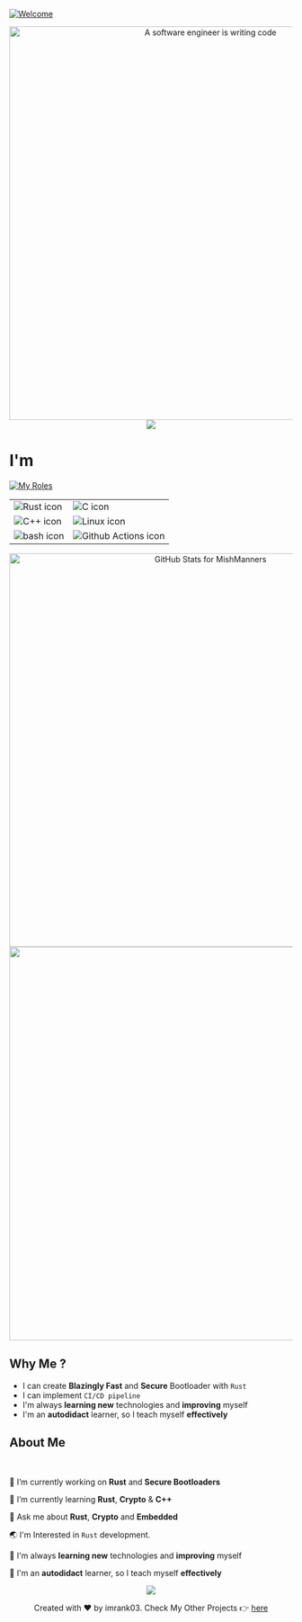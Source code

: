 [![Welcome](https://readme-typing-svg.herokuapp.com?font=Roboto&size=26&color=008080&center=true&vCenter=true&lines=Hello%2C+I'm+Imran+K;Welcome+To+My+Github+Profile)]()

<!-- Hero Section -->
<p align="center"><img src="https://user-images.githubusercontent.com/92363511/171983617-50a73f57-f313-47b0-a9b7-30e4706277b1.gif" alt="A software engineer is writing code" width="700" /><img src="https://activity-graph.herokuapp.com/graph?username=imrank03&bg_color=080441&color=008080&line=008080&point=33eb98&area_color=ee1cfd&area=true&hide_border=true"></p>


# **I'm**

[![My Roles](https://readme-typing-svg.herokuapp.com?font=Roboto&size=26&color=008080&center=true&vCenter=true&lines=A+Security+Engineer;Now+Learning+Rust)]()

<!-- Skills as a table -->
<table>
<tr>
<td><img src="https://user-images.githubusercontent.com/92363511/171986234-9d456cca-1150-4847-bd79-ee35f2f352b3.svg" alt="Rust icon" /></td>
<td><img src="https://user-images.githubusercontent.com/92363511/171986358-39ceb3c9-cccb-4d3d-b1a9-ffbbac5c4435.svg" alt="C icon" /></td>
</tr>
<tr>
<td><img src="https://user-images.githubusercontent.com/92363511/171986655-7e361786-e9b7-42a4-ba93-c8460c67e84c.svg" alt="C++ icon" /></td>
<td><img src="https://user-images.githubusercontent.com/92363511/171986438-e94b3063-718b-40bc-b50e-641121b142b6.svg" alt="Linux icon" /></td>
</tr>
<tr>
<td><img src="https://user-images.githubusercontent.com/92363511/171986263-bf88f8bf-35c6-4b1b-94f6-9cc16d3b9cae.svg" alt="bash icon" /></td>
<td><img src="https://user-images.githubusercontent.com/92363511/171986557-7c0af7ae-64b9-45c2-aa95-e909b7aefbb9.svg" alt="Github Actions icon" /></td>
</tr>
</table>

<!-- Github Stats, coding streak, Most used languages analytics-->
<p align="center">
<img src="https://github-readme-stats.vercel.app/api?username=imrank03&show_icons=true&include_all_commits=true&count_private=true&theme=dark&layout=compact" alt="GitHub Stats for MishManners" width="700"/>
<img src="https://github-readme-streak-stats.herokuapp.com?user=imrank03&theme=dark" width="700"/>
</p>

<!-- About Me Section -->

<!-- What I offer -->

## Why Me ?

- I can create **Blazingly Fast** and **Secure** Bootloader with `Rust`
- I can implement `CI/CD pipeline`
- I'm always **learning new** technologies and **improving** myself
- I'm an **autodidact** learner, so I teach myself **effectively**

## About Me

<br />

🔭 I’m currently working on **Rust** and **Secure Bootloaders**

🌱 I’m currently learning **Rust**, **Crypto** & **C++**

💬 Ask me about **Rust**, **Crypto** and **Embedded**

🌏 I'm Interested in `Rust` development.

📑 I'm always **learning new** technologies and **improving** myself

📗 I'm an **autodidact** learner, so I teach myself **effectively**


<p align="center">
<img src="https://readme-typing-svg.herokuapp.com/?font=Architects+Daughter&size=22&center=true&vCenter=true&color=008080&lines=Thanks+For+Visiting+My+Profile+🙏;Please+Star+This+Repository;Have+A+Great+Day+!!!" />
</p>

<p align="center">Created with ❤️ by imrank03. Check My Other Projects 👉 <a href="https://github.com/imrank03?tab=repositories">here</a></p>

